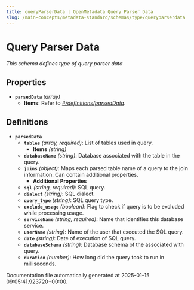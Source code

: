 ```yaml
---
title: queryParserData | OpenMetadata Query Parser Data
slug: /main-concepts/metadata-standard/schemas/type/queryparserdata
---
```


# Query Parser Data

*This schema defines type of query parser data*

## Properties

- **`parsedData`** *(array)*
  - **Items**: Refer to *[#/definitions/parsedData](#definitions/parsedData)*.
## Definitions

- **`parsedData`**
  - **`tables`** *(array, required)*: List of tables used in query.
    - **Items** *(string)*
  - **`databaseName`** *(string)*: Database associated with the table in the query.
  - **`joins`** *(object)*: Maps each parsed table name of a query to the join information. Can contain additional properties.
    - **Additional Properties**
  - **`sql`** *(string, required)*: SQL query.
  - **`dialect`** *(string)*: SQL dialect.
  - **`query_type`** *(string)*: SQL query type.
  - **`exclude_usage`** *(boolean)*: Flag to check if query is to be excluded while processing usage.
  - **`serviceName`** *(string, required)*: Name that identifies this database service.
  - **`userName`** *(string)*: Name of the user that executed the SQL query.
  - **`date`** *(string)*: Date of execution of SQL query.
  - **`databaseSchema`** *(string)*: Database schema of the associated with query.
  - **`duration`** *(number)*: How long did the query took to run in milliseconds.


Documentation file automatically generated at 2025-01-15 09:05:41.923720+00:00.
